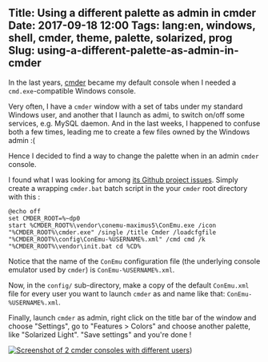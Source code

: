 Title: Using a different palette as admin in cmder
Date: 2017-09-18 12:00
Tags: lang:en, windows, shell, cmder, theme, palette, solarized, prog
Slug: using-a-different-palette-as-admin-in-cmder
---

In the last years, [cmder](http://cmder.net) became my default console when I needed a `cmd.exe`-compatible Windows console.

Very often, I have a `cmder` window with a set of tabs under my standard Windows user, and another that I launch as admi, to switch on/off some services, e.g. MySQL daemon. And in the last weeks, I happened to confuse both a few times, leading me to create a few files owned by the Windows admin :(

Hence I decided to find a way to change the palette when in an admin `cmder` console.

I found what I was looking for among [its Github project issues](https://github.com/cmderdev/cmder/issues/370#issuecomment-263082897). Simply create a wrapping `cmder.bat` batch script in the your `cmder` root directory with this :
```
@echo off
set CMDER_ROOT=%~dp0
start %CMDER_ROOT%\vendor\conemu-maximus5\ConEmu.exe /icon "%CMDER_ROOT%\cmder.exe" /single /title Cmder /loadcfgfile "%CMDER_ROOT%\config\ConEmu-%USERNAME%.xml" /cmd cmd /k "%CMDER_ROOT%\vendor\init.bat cd %CD%
```

Notice that the name of the `ConEmu` configuration file (the underlying console emulator used by `cmder`) is `ConEmu-%USERNAME%.xml`.

Now, in the `config/` sub-directory, make a copy of the default `ConEmu.xml` file for every user you want to launch `cmder` as and name like that: `ConEmu-%USERNAME%.xml`.

Finally, launch `cmder` as admin, right click on the title bar of the window and choose "Settings", go to "Features > Colors" and choose another palette, like "Solarized Light". "Save settings" and you're done !

[![Screenshot of 2 cmder consoles with different users](images/2017/09/cmder-2-consoles-screenshot.png)](images/2017/09/cmder-2-consoles-screenshot.png))
